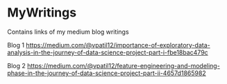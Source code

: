 # MyWritings
Contains links of my medium blog writings 

Blog 1 https://medium.com/@vpatil12/importance-of-exploratory-data-analysis-in-the-journey-of-data-science-project-part-i-fbe18bac479c

Blog 2 https://medium.com/@vpatil12/feature-engineering-and-modeling-phase-in-the-journey-of-data-science-project-part-ii-4657d1865982
